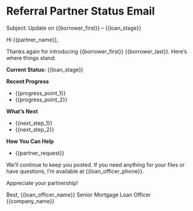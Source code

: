 <!-- Powered by BMAD™ Core -->

# Referral Partner Status Email

Subject: Update on {{borrower_first}} – {{loan_stage}}

Hi {{partner_name}},

Thanks again for introducing {{borrower_first}} {{borrower_last}}. Here’s where things stand:

**Current Status:** {{loan_stage}}

**Recent Progress**

- {{progress_point_1}}
- {{progress_point_2}}

**What’s Next**

- {{next_step_1}}
- {{next_step_2}}

**How You Can Help**

- {{partner_request}}

We’ll continue to keep you posted. If you need anything for your files or have questions, I’m available at {{loan_officer_phone}}.

Appreciate your partnership!

Best,
{{loan_officer_name}}
Senior Mortgage Loan Officer
{{company_name}}
